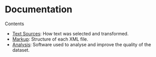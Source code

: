 # Documentation

Contents
- [Text Sources](sources.md): How text was selected and transformed.
- [Markup](markup.md): Structure of each XML file.
- [Analysis](analysis.md): Software used to analyse and improve the quality of the dataset.